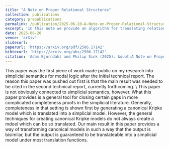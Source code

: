 ```yaml
---
title: "A Note on Proper Relational Structures"
collection: publications
category: prepublications
permalink: /publication/2025-06-20-A-Note-on-Proper-Relational-Structures
excerpt: 'In this note we provide an algorithm for translating relational structures into "proper" relational structures, i.e., those such that there is no pair of worlds w and u such that w is accessible from u for every agent. In particular, our method of translation preserves many classical properties of relational structures, such as transitivity and the Euclidean property. As a result, this method of translation has many applications in the literature on Simplicial Semantics for modal logic, where the creation of proper canonical relational structures is a common step in proofs of completeness. '
date: 2025-06-20
venue: 'arXiv'
slidesurl: 
paperurl: 'https://arxiv.org/pdf/2506.17142'
bibtexurl: 'https://arxiv.org/abs/2506.17142'
citation: 'Adam Bjorndahl and Philip Sink (2025). &quot;A Note on Proper Relational Structures&quot; <i>arXiv</i> '
---
```

This paper was the first piece of work made public on my research into simplicial semantics for modal logic after the initial technical report. The reason this paper was pushed out first is that the main result was needed to be cited in the second technical report, currently forthcoming.
\\
This paper is not obviously connected to simplicial semantics, however. What this paper provides is a general tool for closing certain gaps in more complicated completeness proofs in the simplicial literature. Generally, completeness in that setting is shown first by generating a canonical Kripke model which is translated into a simplicial model. However, the general techniques for creating canonical Kripke models do not always create a mdoel which can be so translated. Our main result in this paper provides a way of transforming canonical models in such a way that the output is bisimilar, but the output is guaranteed to be translateable into a simplicial model under most translation functions.
